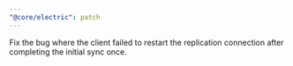 ```yaml
---
"@core/electric": patch
---
```


Fix the bug where the client failed to restart the replication connection after completing the initial sync once.
